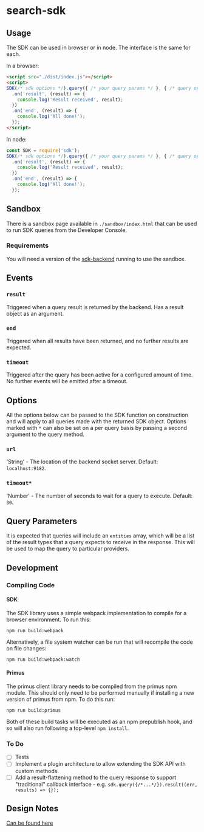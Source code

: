 # search-sdk

## Usage

The SDK can be used in browser or in node. The interface is the same for each.

In a browser:

```html
<script src="./dist/index.js"></script>
<script>
SDK(/* sdk options */).query({ /* your query params */ }, { /* query options */ })
  .on('result', (result) => {
    console.log('Result received', result);
  })
  .on('end', (result) => {
    console.log('All done!');
  });
</script>
```

In node:

```javascript
const SDK = require('sdk');
SDK(/* sdk options */).query({ /* your query params */ }, { /* query options */ })
  .on('result', (result) => {
    console.log('Result received', result);
  })
  .on('end', (result) => {
    console.log('All done!');
  });
```

## Sandbox

There is a sandbox page available in `./sandbox/index.html` that can be used to run SDK queries from the Developer Console.

### Requirements

You will need a version of the [sdk-backend](https://github.com/numo-labs/sdk-backend) running to use the sandbox.

## Events

### `result`

Triggered when a query result is returned by the backend. Has a result object as an argument.

### `end`

Triggered when all results have been returned, and no further results are expected.

### `timeout`

Triggered after the query has been active for a configured amount of time. No further events will be emitted after a timeout.

## Options

All the options below can be passed to the SDK function on construction and will apply to all queries made with the returned SDK object. Options marked with `*` can also be set on a per query basis by passing a second argument to the query method.

### `url`

'String' - The location of the backend socket server. Default: `localhost:9182`.

### `timeout*`

'Number' - The number of seconds to wait for a query to execute. Default: `30`.

## Query Parameters

It is expected that queries will include an `entities` array, which will be a list of the result types that a query expects to receive in the response. This will be used to map the query to particular providers.

## Development

### Compiling Code

#### SDK

The SDK library uses a simple webpack implementation to compile for a browser environment. To run this:

```shell
npm run build:webpack
```

Alternatively, a file system watcher can be run that will recompile the code on file changes:

```shell
npm run build:webpack:watch
```

#### Primus

The primus client library needs to be compiled from the primus npm module. This should only need to be performed manually if installing a new version of primus from npm. To do this run:

```shell
npm run build:primus
```

Both of these build tasks will be executed as an npm prepublish hook, and so will also run following a top-level `npm install`.

### To Do

* [ ] Tests
* [ ] Implement a plugin architecture to allow extending the SDK API with custom methods.
* [ ] Add a result-flattening method to the query response to support "traditional" callback interface - e.g. `sdk.query({/*...*/}).result((err, results) => {});`

## Design Notes

[Can be found here](./notes)
